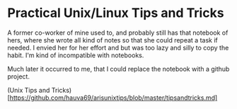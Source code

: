 # Practical Unix/Linux Tips and Tricks 

A former co-worker of mine used to, and probably still has that
notebook of hers, where she wrote all kind of notes so that she could
repeat a task if needed. I envied her for her effort and but was too lazy
and silly to copy the habit. I'm kind of incompatible with notebooks.

Much later it occurred to me, that I could replace the notebook with a
github project.

(Unix Tips and Tricks)[https://github.com/hauva69/arisunixtips/blob/master/tipsandtricks.md]
